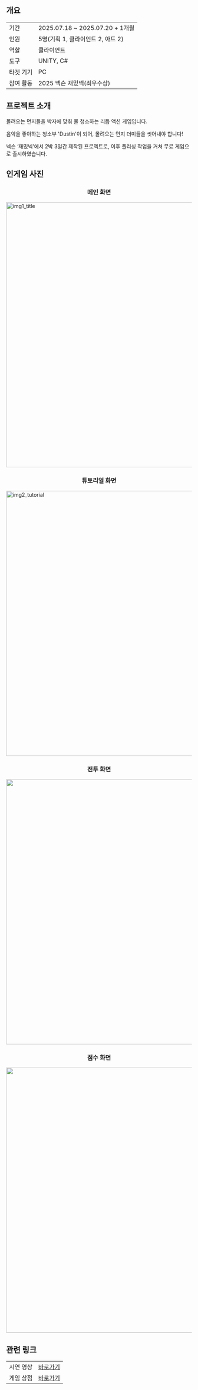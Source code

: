 ## 개요
<table>
  <tr><td>기간</td><td>2025.07.18 ~ 2025.07.20  + 1개월</td></tr>
  <tr><td>인원</td><td>5명(기획 1, 클라이언트 2, 아트 2)</td></tr>
  <tr><td>역할</td><td>클라이언트</td></tr>
  <tr><td>도구</td><td>UNITY, C#</td></tr>
  <tr><td>타겟 기기</td><td>PC</td></tr>
  <tr><td>참여 활동</td><td>2025 넥슨 재밌넥(최우수상)</td></tr>
</table>

## 프로젝트 소개
몰려오는 먼지들을 박자에 맞춰 물 청소하는 리듬 액션 게임입니다. 

음악을 좋아하는 청소부 'Dustin'이 되어, 몰려오는 먼지 더미들을 씻어내야 합니다!

넥슨 ‘재밌넥’에서 2박 3일간 제작된 프로젝트로, 이후 폴리싱 작업을 거쳐 무료 게임으로 출시하였습니다.

## 인게임 사진
<h3 align="center">메인 화면</h3>
  <img width="1280" height="720" alt="img1_title" src="https://github.com/user-attachments/assets/6523dd6f-ef9a-4ae1-bddc-da716ea628cd" />
<p align="center">

</p>

<h3 align="center">튜토리얼 화면</h3>
  <img width="1280" height="720" alt="img2_tutorial" src="https://github.com/user-attachments/assets/969c5c16-1a5b-4dc4-83b7-46dbf460a651" />
<p align="center">

</p>

<h3 align="center">전투 화면</h3>

<p align="center">
<img width="1280" height="720" alt="img3_ingame1" src="https://github.com/user-attachments/assets/9d7d9063-ad9f-4a30-b522-277311fab6bd" />

</p>

<h3 align="center">점수 화면</h3>

<p align="center">
  <img width="1280" height="720" alt="img6_result" src="https://github.com/user-attachments/assets/5c46caee-c5af-4f01-bfd3-c78a2369a775" />
</p>

## 관련 링크
<table>
  <tr><td>시연 영상</td><td><a href="https://www.youtube.com/watch?v=NJPbLlls3Vc&feature=youtu.be">바로가기</a></td></tr>
 <tr><td>게임 상점</td><td><a href="https://store.onstove.com/ko/games/102473">바로가기</a></td></tr>
</table>
